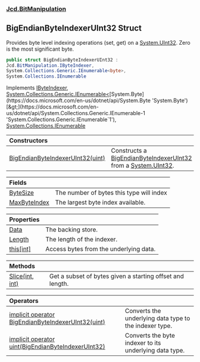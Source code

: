 ### [Jcd.BitManipulation](Jcd.BitManipulation.md 'Jcd.BitManipulation')

## BigEndianByteIndexerUInt32 Struct

Provides byte level indexing operations (set, get) on a [System.UInt32](https://docs.microsoft.com/en-us/dotnet/api/System.UInt32 'System.UInt32'). Zero is the most significant byte.

```csharp
public struct BigEndianByteIndexerUInt32 :
Jcd.BitManipulation.IByteIndexer,
System.Collections.Generic.IEnumerable<byte>,
System.Collections.IEnumerable
```

Implements [IByteIndexer](Jcd.BitManipulation.IByteIndexer.md 'Jcd.BitManipulation.IByteIndexer'), [System.Collections.Generic.IEnumerable&lt;](https://docs.microsoft.com/en-us/dotnet/api/System.Collections.Generic.IEnumerable-1 'System.Collections.Generic.IEnumerable`1')[System.Byte](https://docs.microsoft.com/en-us/dotnet/api/System.Byte 'System.Byte')[&gt;](https://docs.microsoft.com/en-us/dotnet/api/System.Collections.Generic.IEnumerable-1 'System.Collections.Generic.IEnumerable`1'), [System.Collections.IEnumerable](https://docs.microsoft.com/en-us/dotnet/api/System.Collections.IEnumerable 'System.Collections.IEnumerable')

| Constructors | |
| :--- | :--- |
| [BigEndianByteIndexerUInt32(uint)](Jcd.BitManipulation.BigEndianByteIndexerUInt32.BigEndianByteIndexerUInt32(uint).md 'Jcd.BitManipulation.BigEndianByteIndexerUInt32.BigEndianByteIndexerUInt32(uint)') | Constructs a [BigEndianByteIndexerUInt32](Jcd.BitManipulation.BigEndianByteIndexerUInt32.md 'Jcd.BitManipulation.BigEndianByteIndexerUInt32') from a [System.UInt32](https://docs.microsoft.com/en-us/dotnet/api/System.UInt32 'System.UInt32'). |

| Fields | |
| :--- | :--- |
| [ByteSize](Jcd.BitManipulation.BigEndianByteIndexerUInt32.ByteSize.md 'Jcd.BitManipulation.BigEndianByteIndexerUInt32.ByteSize') | The number of bytes this type will index |
| [MaxByteIndex](Jcd.BitManipulation.BigEndianByteIndexerUInt32.MaxByteIndex.md 'Jcd.BitManipulation.BigEndianByteIndexerUInt32.MaxByteIndex') | The largest byte index available. |

| Properties | |
| :--- | :--- |
| [Data](Jcd.BitManipulation.BigEndianByteIndexerUInt32.Data.md 'Jcd.BitManipulation.BigEndianByteIndexerUInt32.Data') | The backing store. |
| [Length](Jcd.BitManipulation.BigEndianByteIndexerUInt32.Length.md 'Jcd.BitManipulation.BigEndianByteIndexerUInt32.Length') | The length of the indexer. |
| [this[int]](Jcd.BitManipulation.BigEndianByteIndexerUInt32.this[int].md 'Jcd.BitManipulation.BigEndianByteIndexerUInt32.this[int]') | Access bytes from the underlying data. |

| Methods | |
| :--- | :--- |
| [Slice(int, int)](Jcd.BitManipulation.BigEndianByteIndexerUInt32.Slice(int,int).md 'Jcd.BitManipulation.BigEndianByteIndexerUInt32.Slice(int, int)') | Get a subset of bytes given a starting offset and length. |

| Operators | |
| :--- | :--- |
| [implicit operator BigEndianByteIndexerUInt32(uint)](Jcd.BitManipulation.BigEndianByteIndexerUInt32.op_ImplicitJcd.BitManipulation.BigEndianByteIndexerUInt32(uint).md 'Jcd.BitManipulation.BigEndianByteIndexerUInt32.op_Implicit Jcd.BitManipulation.BigEndianByteIndexerUInt32(uint)') | Converts the underlying data type to the indexer type. |
| [implicit operator uint(BigEndianByteIndexerUInt32)](Jcd.BitManipulation.BigEndianByteIndexerUInt32.op_Implicituint(Jcd.BitManipulation.BigEndianByteIndexerUInt32).md 'Jcd.BitManipulation.BigEndianByteIndexerUInt32.op_Implicit uint(Jcd.BitManipulation.BigEndianByteIndexerUInt32)') | Converts the byte indexer to its underlying data type. |
